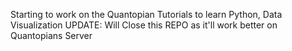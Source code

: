 Starting to work on the Quantopian Tutorials to learn Python, Data Visualization 
UPDATE: Will Close this REPO as it'll work better on Quantopians Server
